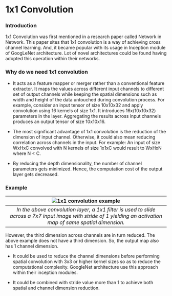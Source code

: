 # 1x1 Convolution
### Introduction

1x1 Convolution was first mentioned in a research paper called Network in Network. This paper sites that 1x1 convolution is a way of achieving cross channel learning. And, it became popular with its usage in Inception module of GoogLeNet architecture. Lot of novel architectures could be found having adopted this operation within their networks. 

### Why do we need 1x1 convolution

* It acts as a feature mapper or merger rather than a conventional feature extractor. It maps the values across different input channels to different set of output channels while keeping the spatial dimensions such as width and height of the data untouched during convolution process. For example, consider an input tensor of size 10x10x32 and apply convolution using 16 kernels of size 1x1. It introduces 16x(10x10x32) parameters in the layer. Aggregating the results across input channels produces an output tensor of size 10x10x16.

* The most significant advantage of 1x1 convolution is the reduction of the dimension of input channel. Otherwise, it could also mean reducing correlation across channels in the input. For example: An input of size WxHxC convolved with N kernels of size 1x1xC would result to WxHxN where N < C.

* By reducing the depth dimensionality, the number of channel parameters gets minimized. Hence, the computation cost of the output layer gets decreased.

### Example
| ![1x1 convolution example](https://raw.githubusercontent.com/iamaaditya/iamaaditya.github.io/master/images/conv_arithmetic/full_padding_no_strides_transposed_small.gif?raw=true) |
| :--: |
| *In the above convolution layer, a 1x1 filter is used to slide across a 7x7 input image with stride of 1 yielding an activation map of same spatial dimension.* |

However, the third dimension across channels are in turn reduced. The above example does not have a third dimension. So, the output map also has 1 channel dimension.

* It could be used to reduce the channel dimensions before performing spatial convolution with 3x3 or higher kernel sizes so as to reduce the computational complexity. GoogleNet architecture use this approach within their inception modules.

* It could be combined with stride value more than 1 to achieve both spatial and channel dimension reduction.
